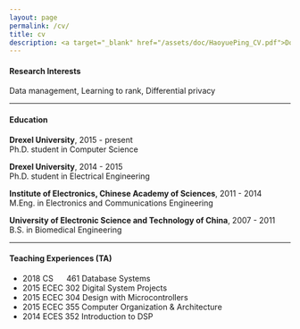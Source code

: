 ```yaml
---
layout: page
permalink: /cv/
title: cv
description: <a target="_blank" href="/assets/doc/HaoyuePing_CV.pdf">Download Full Curriculum Vitae (PDF)</a>
---
```


#### Research Interests
Data management, Learning to rank, Differential privacy

---

#### Education
**Drexel University**, 2015 - present <br>
Ph.D. student in Computer Science

**Drexel University**, 2014 - 2015 <br>
Ph.D. student in Electrical Engineering

**Institute of Electronics, Chinese Academy of Sciences**, 2011 - 2014 <br>
M.Eng. in Electronics and Communications Engineering

**University of Electronic Science and Technology of China**, 2007 - 2011 <br>
B.S. in Biomedical Engineering

---

#### Teaching Experiences (TA)
- 2018 CS &nbsp;&nbsp;&nbsp;&nbsp; 461 Database Systems
- 2015 ECEC 302 Digital System Projects
- 2015 ECEC 304 Design with Microcontrollers
- 2015 ECEC 355 Computer Organization & Architecture
- 2014 ECES 352 Introduction to DSP
